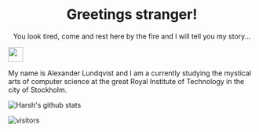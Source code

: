 <!-- I am honored you want to read this! -->

<link rel="stylesheet" href="Assets/Styles.css">

<h1 name="welcome" align="center">Greetings stranger!</h1>

<p name="youLookTired" align="center">You look tired, come and rest here by the fire and I will tell you my story...</p>

<img align="center" src="Assets/Campfire.png" width="30px">

<!-- WIP -->
My name is Alexander Lundqvist and I am a currently studying the mystical arts of computer science at the great Royal Institute of Technology in the city of Stockholm.

![Harsh's github stats](https://github-readme-stats.vercel.app/api?username=krimreaper&hide=["issues"]&show_icons=true)

![visitors](https://visitor-badge.glitch.me/badge?page_id=krimreaper.krimreaper)
